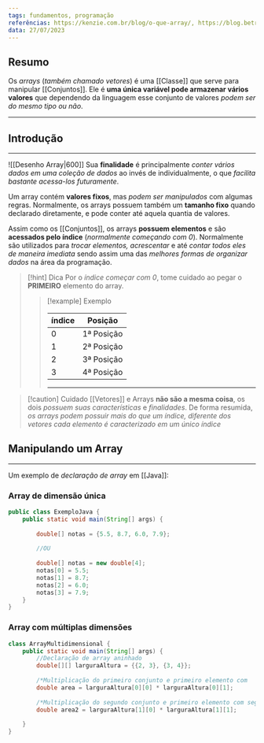 ```yaml
---
tags: fundamentos, programação
referências: https://kenzie.com.br/blog/o-que-array/, https://blog.betrybe.com/linguagem-de-programacao/o-que-e-array/
data: 27/07/2023
---
```

## Resumo

Os *arrays* (*também chamado vetores*) é uma [[Classe]] que serve para manipular [[Conjuntos]]. Ele é **uma única variável pode armazenar vários valores** que dependendo da linguagem esse conjunto de valores *podem ser do mesmo tipo ou não*.

---
## Introdução
---

![[Desenho Array|600]]
Sua **finalidade** é principalmente *conter vários dados em uma coleção de dados* ao invés de individualmente, o que *facilita bastante acessa-los futuramente*.

Um array contém **valores fixos**, mas *podem ser manipulados* com algumas regras. Normalmente, os arrays possuem também um **tamanho fixo** quando declarado diretamente, e pode conter até aquela quantia de valores.

Assim como os [[Conjuntos]], os arrays **possuem elementos** e são **acessados pelo índice** (*normalmente começando com 0*). Normalmente são utilizados para *trocar elementos, acrescentar* e até *contar todos eles de maneira imediata* sendo assim uma das *melhores formas de organizar dados* na área da programação.

>[!hint] Dica
>Por o *índice começar com 0*, tome cuidado ao pegar o **PRIMEIRO** elemento do array.
>
>>[!example] Exemplo
>>
>> |índice|Posição|
>> |------|--------|
>> |    0    |1ª Posição|
>> |     1    |2ª Posição|
>> |     2   |3ª Posição|
>> |     3   |4ª Posição|
>> ---
>>

>[!caution] Cuidado
>[[Vetores]] e Arrays **não são a mesma coisa**, os dois *possuem suas características* e *finalidades*.
>De forma resumida, *os arrays podem possuir mais do que um índice, diferente dos vetores cada elemento é caracterizado em um único índice*

## Manipulando um Array
---
Um exemplo de *declaração de array* em [[Java]]:

### Array de dimensão única

```Java
public class ExemploJava {
	public static void main(String[] args) {
		
		double[] notas = {5.5, 8.7, 6.0, 7.9};
		
		//OU
		
		double[] notas = new double[4];
		notas[0] = 5.5;
		notas[1] = 8.7;
		notas[2] = 6.0;
		notas[3] = 7.9;
	}
}
```


### Array com múltiplas dimensões

```Java
class ArrayMultidimensional {
	public static void main(String[] args) {
		//Declaração de array aninhado
		double[][] larguraAltura = {{2, 3}, {3, 4}};
		
		/*Multiplicação do primeiro conjunto e primeiro elemento com          primeiro conjunto e segundo elemento */
		double area = larguraAltura[0][0] * larguraAltura[0][1];
		
		/*Multiplicação do segundo conjunto e primeiro elemento com segundo conjunto e segundo elemento */
		double area2 = larguraAltura[1][0] * larguraAltura[1][1];
		
	}
}
```
